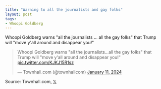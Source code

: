 ```yaml
---
title: "Warning to all the journalists and gay folks"
layout: post
tags:
- Whoopi Goldberg
---
```


Whoopi Goldberg warns "all the journalists ... all the gay folks" that Trump will "move y'all around and disappear you!"

<blockquote class="twitter-tweet"><p lang="en" dir="ltr">Whoopi Goldberg warns &quot;all the journalists...all the gay folks&quot; that Trump will &quot;move y&#39;all around and disappear you!&quot; <a href="https://t.co/KJKJ15R1sz">pic.twitter.com/KJKJ15R1sz</a></p>&mdash; Townhall.com (@townhallcom) <a href="https://twitter.com/townhallcom/status/1745482677157830954?ref_src=twsrc%5Etfw">January 11, 2024</a></blockquote> <script async src="https://platform.twitter.com/widgets.js" charset="utf-8"></script>

Source: Townhall.com, [𝕏](https://x.com)
